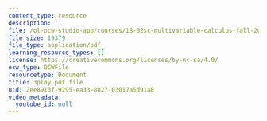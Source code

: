 ```yaml
---
content_type: resource
description: ''
file: /ol-ocw-studio-app/courses/18-02sc-multivariable-calculus-fall-2010/2ee8913f9295ea33882703017a5d91a8_u9YrIxLZJ6s.pdf
file_size: 19379
file_type: application/pdf
learning_resource_types: []
license: https://creativecommons.org/licenses/by-nc-sa/4.0/
ocw_type: OCWFile
resourcetype: Document
title: 3play pdf file
uid: 2ee8913f-9295-ea33-8827-03017a5d91a8
video_metadata:
  youtube_id: null
---
```

